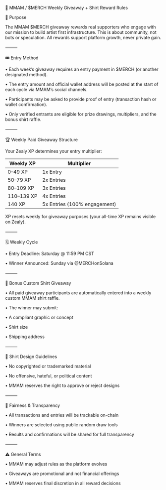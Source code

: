 🎁 MMAM / $MERCH Weekly Giveaway + Shirt Reward Rules

🔹 Purpose

The MMAM $MERCH giveaway rewards real supporters who engage with our mission to build artist first infrastructure. This is about community, not bots or speculation. All rewards support platform growth, never private gain.

⸻

🎟 Entry Method

•	Each week’s giveaway requires an entry payment in $MERCH (or another designated method).

•	The entry amount and official wallet address will be posted at the start of each cycle via MMAM’s social channels.

•	Participants may be asked to provide proof of entry (transaction hash or wallet confirmation).

•	Only verified entrants are eligible for prize drawings, multipliers, and the bonus shirt raffle.

⸻

🏆 Weekly Paid Giveaway Structure

Your Zealy XP determines your entry multiplier:


| Weekly XP | Multiplier |
|------------|------------|
| 0–49 XP | 1x Entry |
| 50–79 XP | 2x Entries |
| 80–109 XP | 3x Entries |
| 110–139 XP | 4x Entries |
| 140 XP | 5x Entries (100% engagement) |

XP resets weekly for giveaway purposes (your all-time XP remains visible on Zealy).

⸻

🗓 Weekly Cycle

•	Entry Deadline: Saturday @ 11:59 PM CST

•	Winner Announced: Sunday via @MERCHonSolana

⸻

👕 Bonus Custom Shirt Giveaway

•	All paid giveaway participants are automatically entered into a weekly custom MMAM shirt raffle.

•	The winner may submit:


•	A compliant graphic or concept


•	Shirt size


•	Shipping address

⸻

📌 Shirt Design Guidelines

•	No copyrighted or trademarked material


•	No offensive, hateful, or political content

•	MMAM reserves the right to approve or reject designs

⸻

🔐 Fairness & Transparency

•	All transactions and entries will be trackable on-chain

•	Winners are selected using public random draw tools

•	Results and confirmations will be shared for full transparency

⸻

⚠️ General Terms

•	MMAM may adjust rules as the platform evolves

•	Giveaways are promotional and not financial offerings

•	MMAM reserves final discretion in all reward decisions
